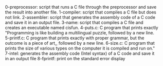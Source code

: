 0-preprocessor: script that runs a C file through the preprocessor and save the result into another file. 
1-compiler: script that compiles a C file but does not link. 
2-assembler: script that generates the assembly code of a C code and save it in an output file. 
3-name: script that compiles a C file and creates an executable named cisfun. 
4-puts.c: C program that prints exactly "Programming is like building a multilingual puzzle, followed by a new line. 
5-printf.c: C program that prints exactly with proper grammar, but the outcome is a piece of art,, followed by a new line. 
6-size.c: C program that prints the size of various types on the computer it is compiled and run on."
7-intel: generates the assembly code (Intel syntax) of a C code and save it in an output file
8-fprintf:  print on the standard error display
